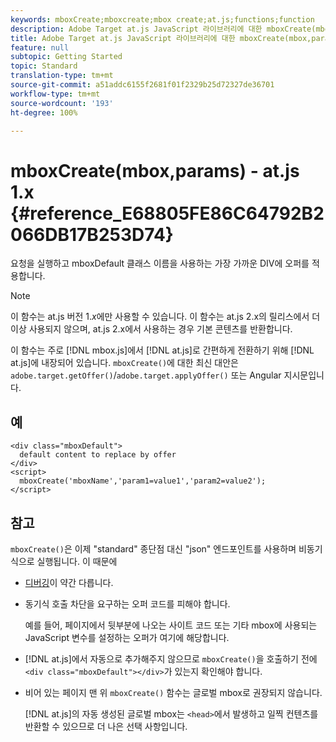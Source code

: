 ```yaml
---
keywords: mboxCreate;mboxcreate;mbox create;at.js;functions;function
description: Adobe Target at.js JavaScript 라이브러리에 대한 mboxCreate(mbox,params) 함수 정보입니다.
title: Adobe Target at.js JavaScript 라이브러리에 대한 mboxCreate(mbox,params) 함수 정보입니다.
feature: null
subtopic: Getting Started
topic: Standard
translation-type: tm+mt
source-git-commit: a51addc6155f2681f01f2329b25d72327de36701
workflow-type: tm+mt
source-wordcount: '193'
ht-degree: 100%

---
```



# mboxCreate(mbox,params) - at.js 1.x {#reference_E68805FE86C64792B2066DB17B253D74}

요청을 실행하고 mboxDefault 클래스 이름을 사용하는 가장 가까운 DIV에 오퍼를 적용합니다.

>[!NOTE]
>
>이 함수는 at.js 버전 1.*x*&#x200B;에만 사용할 수 있습니다. 이 함수는 at.js 2.x의 릴리스에서 더 이상 사용되지 않으며, at.js 2.x에서 사용하는 경우 기본 콘텐츠를 반환합니다.

이 함수는 주로 [!DNL mbox.js]에서 [!DNL at.js]로 간편하게 전환하기 위해 [!DNL at.js]에 내장되어 있습니다. `mboxCreate()`에 대한 최신 대안은 `adobe.target.getOffer()`/`adobe.target.applyOffer()` 또는 Angular 지시문입니다.

## 예

```
<div class="mboxDefault"> 
  default content to replace by offer 
</div> 
<script> 
  mboxCreate('mboxName','param1=value1','param2=value2'); 
</script>
```

## 참고

`mboxCreate()`은 이제 &quot;standard&quot; 종단점 대신 &quot;json&quot; 엔드포인트를 사용하며 비동기식으로 실행됩니다. 이 때문에

* [디버깅](../../c-implementing-target/c-implementing-target-for-client-side-web/c-target-debugging-atjs/target-debugging-atjs.md#concept_CAE591DA8C404C22917584ECD4F7494F)이 약간 다릅니다.
* 동기식 호출 차단을 요구하는 오퍼 코드를 피해야 합니다.

   예를 들어, 페이지에서 뒷부분에 나오는 사이트 코드 또는 기타 mbox에 사용되는 JavaScript 변수를 설정하는 오퍼가 여기에 해당합니다.

* [!DNL at.js]에서 자동으로 추가해주지 않으므로 `mboxCreate()`을 호출하기 전에 `<div class="mboxDefault"></div>`가 있는지 확인해야 합니다.

* 비어 있는 페이지 맨 위 `mboxCreate()` 함수는 글로벌 mbox로 권장되지 않습니다.

   [!DNL at.js]의 자동 생성된 글로벌 mbox는 `<head>`에서 발생하고 일찍 컨텐츠를 반환할 수 있으므로 더 나은 선택 사항입니다.